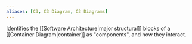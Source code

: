 ```yaml
---
aliases: [C3, C3 Diagram, C3 Diagrams]
---
```


Identifies the [[Software Architecture|major structural]] blocks of a [[Container Diagram|container]] as
"components", and how they interact.
